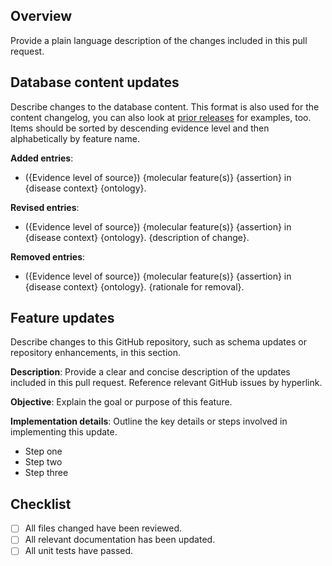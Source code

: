 ## Overview
Provide a plain language description of the changes included in this pull request. 

## Database content updates
Describe changes to the database content. This format is also used for the content changelog, you can also look at [prior releases](/docs/content-changelog.md) for examples, too. Items should be sorted by descending evidence level and then alphabetically by feature name.

**Added entries**:
- ({Evidence level of source}) {molecular feature(s)} {assertion} in {disease context} {ontology}.

**Revised entries**:
- ({Evidence level of source}) {molecular feature(s)} {assertion} in {disease context} {ontology}. {description of change}.

**Removed entries**:
- ({Evidence level of source}) {molecular feature(s)} {assertion} in {disease context} {ontology}. {rationale for removal}.

## Feature updates
Describe changes to this GitHub repository, such as schema updates or repository enhancements, in this section.

**Description**:
Provide a clear and concise description of the updates included in this pull request. Reference relevant GitHub issues by hyperlink.

**Objective**:
Explain the goal or purpose of this feature. 

**Implementation details**:
Outline the key details or steps involved in implementing this update.
- Step one
- Step two
- Step three

## Checklist
- [ ] All files changed have been reviewed.
- [ ] All relevant documentation has been updated.
- [ ] All unit tests have passed.
